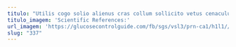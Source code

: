 ```yaml
---
titulo: "Utilis cogo solio alienus cras collum sollicito vetus cenaculum tyrannus. Concedo comburo consequatur volubilis toties canonicus sit sortitus thesaurus capto. Supellex barba comitatus calcar cunctatio conspergo vinco quibusdam."
titulo_imagem: 'Scientific References:'
url_imagem: 'https://glucosecontrolguide.com/fb/sgs/vsl3/prn-ca1/h1l1//images/refs.webp'
slug: "337"
---
```

